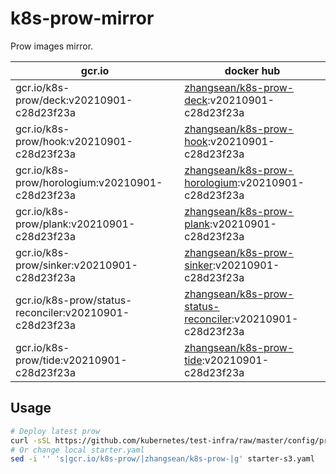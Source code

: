 # k8s-prow-mirror

Prow images mirror.

gcr.io | docker hub
---|---
gcr.io/k8s-prow/deck:v20210901-c28d23f23a | [zhangsean/k8s-prow-deck](https://hub.docker.com/r/zhangsean/k8s-prow-deck):v20210901-c28d23f23a
gcr.io/k8s-prow/hook:v20210901-c28d23f23a | [zhangsean/k8s-prow-hook](https://hub.docker.com/r/zhangsean/k8s-prow-hook):v20210901-c28d23f23a
gcr.io/k8s-prow/horologium:v20210901-c28d23f23a | [zhangsean/k8s-prow-horologium](https://hub.docker.com/r/zhangsean/k8s-prow-horologium):v20210901-c28d23f23a
gcr.io/k8s-prow/plank:v20210901-c28d23f23a | [zhangsean/k8s-prow-plank](https://hub.docker.com/r/zhangsean/k8s-prow-plank):v20210901-c28d23f23a
gcr.io/k8s-prow/sinker:v20210901-c28d23f23a | [zhangsean/k8s-prow-sinker](https://hub.docker.com/r/zhangsean/k8s-prow-sinker):v20210901-c28d23f23a
gcr.io/k8s-prow/status-reconciler:v20210901-c28d23f23a | [zhangsean/k8s-prow-status-reconciler](https://hub.docker.com/r/zhangsean/k8s-prow-status-reconciler):v20210901-c28d23f23a
gcr.io/k8s-prow/tide:v20210901-c28d23f23a | [zhangsean/k8s-prow-tide](https://hub.docker.com/r/zhangsean/k8s-prow-tide):v20210901-c28d23f23a

## Usage

```bash
# Deploy latest prow
curl -sSL https://github.com/kubernetes/test-infra/raw/master/config/prow/cluster/starter-s3.yaml | sed 's|gcr.io/k8s-prow/|zhangsean/k8s-prow-|g' | kubectl apply -f -
# Or change local starter.yaml
sed -i '' 's|gcr.io/k8s-prow/|zhangsean/k8s-prow-|g' starter-s3.yaml
```
